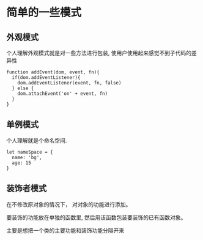 # 简单的一些模式

## 外观模式

个人理解外观模式就是对一些方法进行包装, 使用户使用起来感觉不到子代码的差异性

```
function addEvent(dom, event, fn){
  if(dom.addEventListener){
    dom.addEventListener(event, fn, false)
  } else {
    dom.attachEvent('on' + event, fn)
  }
}

```


## 单例模式

个人理解就是个命名空间.

```
let nameSpace = {
  name: 'bg',
  age: 15
}
```


## 装饰者模式

在不修改原对象的情况下， 对对象的功能进行添加。

要装饰的功能放在单独的函数里, 然后用该函数包装要装饰的已有函数对象。

主要是想把一个类的主要功能和装饰功能分隔开来
